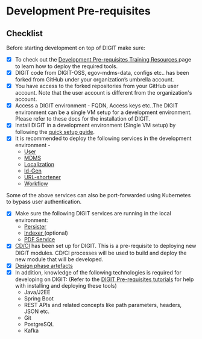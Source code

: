 # Development Pre-requisites

## Checklist

Before starting development on top of DIGIT make sure:&#x20;

* [x] To check out the [Development Pre-requisites Training Resources ](../../pre-requisites-training-resources.md#backend-pre-requisites-tutorials)page to learn how to deploy the required tools.
* [x] DIGIT code from DIGIT-OSS, egov-mdms-data, configs etc.. has been forked from GitHub under your organization’s umbrella account.&#x20;
* [x] You have access to the forked repositories from your GitHub user account. Note that the user account is different from the organization's account.&#x20;
* [x] Access a DIGIT environment - FQDN, Access keys etc..The DIGIT environment can be a single VM setup for a development environment. Please refer to these docs for the installation of DIGIT.&#x20;
* [x] Install DIGIT in a development environment (Single VM setup) by following the [quick setup guide](https://core.digit.org/guides/installation-guide/quick-setup).&#x20;
* [x] It is recommended to deploy the following services in the development environment -
  * [User](../../../../platform/core-services/user/)
  * [MDMS](../../../../platform/core-services/mdms-master-data-management-service/)
  * [Localization](../../../../platform/core-services/location.md)
  * [Id-Gen](../../../../platform/core-services/id-generation-service.md)
  * [URL-shortener](../../../../platform/core-services/url-shortening-service.md)
  * [Workflow](../../../../platform/core-services/workflow/)

Some of the above services can also be port-forwarded using Kubernetes to bypass user authentication.

* [x] Make sure the following DIGIT services are running in the local environment:
  * [Persister](../../../../platform/core-services/persister-service/)
  * [Indexer ](../../../../platform/core-services/indexer-service/)(optional)
  * [PDF Service](../../../../platform/core-services/pdf-generation-service.md)
* [x] [CD/CI](broken-reference) has been set up for DIGIT. This is a pre-requisite to deploying new DIGIT modules. CD/CI processes will be used to build and deploy the new module that will be developed.&#x20;
* [x] [Design phase artefacts](design-inputs/)
* [x] In addition, knowledge of the following technologies is required for developing on DIGIT: (Refer to the [DIGIT Pre-requisites tutorials](development-pre-requisites.md#digit-pre-requisites-tutorials) for help with installing and deploying these tools)
  * Java/J2EE
  * Spring Boot
  * REST APIs and related concepts like path parameters, headers, JSON etc.
  * Git
  * PostgreSQL
  * Kafka
